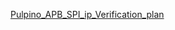 [Pulpino_APB_SPI_ip_Verification_plan](https://docs.google.com/spreadsheets/d/e/2PACX-1vRv4pFDuovxJrjZQiFEk60aXKkH_BK1IKLXgs3FFsK0-b6lyCz3_hKXMoCryYDTO572pqaBVseIqqVy/pubhtml)
